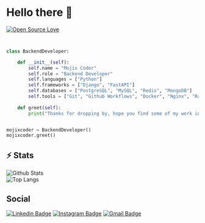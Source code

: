 # Hello there 👋

[![Open Source Love](https://badges.frapsoft.com/os/v1/open-source.svg?v=102)](https://github.com/ellerbrock/open-source-badge/)


```python


class BackendDeveloper:

    def __init__(self):
        self.name = "Mojix Coder"
        self.role = "Backend Developer"
        self.languages = ["Python"]
        self.frameworks = ["Django", "FastAPI"]
        self.databases = ["PostgreSQL", "MySQL", "Redis", "MongoDB"]
        self.tools = ["Git", "Github Workflows", "Docker", "Nginx", "RabbitMQ"]
        
    def greet(self):
        print("Thanks for dropping by, hope you find some of my work interesting.")


mojixcoder = BackendDeveloper()
mojixcoder.greet()

```


## ⚡ Stats

![Github Stats](https://github-readme-stats.vercel.app/api?username=mojixcoder&count_private=true&show_icons=true&include_all_commits=true)  
![Top Langs](https://github-readme-stats.vercel.app/api/top-langs/?username=mojixcoder&hide=TeX&layout=compact)


## Social

[![Linkedin Badge](https://img.shields.io/badge/-mojtabaarezoomand-blue?style=flat-square&logo=Linkedin&logoColor=white&link=https://www.linkedin.com/in/mojtaba-arezoomand-163710204/)](https://www.linkedin.com/in/mojtaba-arezoomand-163710204/)
[![Instagram Badge](https://img.shields.io/badge/-mojixcoder-purple?style=flat-square&logo=instagram&logoColor=white&link=https://www.instagram.com/mojixcoder/)](https://www.instagram.com/mojixcoder/)
[![Gmail Badge](https://img.shields.io/badge/-mojixcoder@gmail.com-c14438?style=flat-square&logo=Gmail&logoColor=white&link=mailto:mojixcoder@gmail.com)](mailto:mojixcoder@gmail.com)
